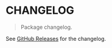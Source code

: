 # CHANGELOG

> Package changelog.

See [GitHub Releases](https://github.com/stdlib-js/string-base-snakecase/releases) for the changelog.